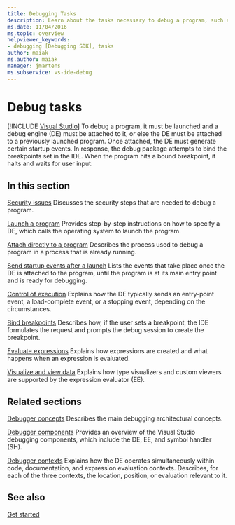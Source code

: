 ```yaml
---
title: Debugging Tasks
description: Learn about the tasks necessary to debug a program, such as attaching it to a debug engine, generating startup events, and hitting breakpoints.
ms.date: 11/04/2016
ms.topic: overview
helpviewer_keywords:
- debugging [Debugging SDK], tasks
author: maiak
ms.author: maiak
manager: jmartens
ms.subservice: vs-ide-debug
---
```

# Debug tasks

 [!INCLUDE [Visual Studio](~/includes/applies-to-version/vs-windows-only.md)]
To debug a program, it must be launched and a debug engine (DE) must be attached to it, or else the DE must be attached to a previously launched program. Once attached, the DE must generate certain startup events. In response, the debug package attempts to bind the breakpoints set in the IDE. When the program hits a bound breakpoint, it halts and waits for user input.

## In this section
 [Security issues](../../extensibility/debugger/security-issues.md)
 Discusses the security steps that are needed to debug a program.

 [Launch a program](../../extensibility/debugger/launching-a-program.md)
 Provides step-by-step instructions on how to specify a DE, which calls the operating system to launch the program.

 [Attach directly to a program](../../extensibility/debugger/attaching-directly-to-a-program.md)
 Describes the process used to debug a program in a process that is already running.

 [Send startup events after a launch](../../extensibility/debugger/sending-startup-events-after-a-launch.md)
 Lists the events that take place once the DE is attached to the program, until the program is at its main entry point and is ready for debugging.

 [Control of execution](../../extensibility/debugger/control-of-execution.md)
 Explains how the DE typically sends an entry-point event, a load-complete event, or a stopping event, depending on the circumstances.

 [Bind breakpoints](../../extensibility/debugger/binding-breakpoints.md)
 Describes how, if the user sets a breakpoint, the IDE formulates the request and prompts the debug session to create the breakpoint.

 [Evaluate expressions](../../extensibility/debugger/evaluating-expressions.md)
 Explains how expressions are created and what happens when an expression is evaluated.

 [Visualize and view data](../../extensibility/debugger/visualizing-and-viewing-data.md)
 Explains how type visualizers and custom viewers are supported by the expression evaluator (EE).

## Related sections
 [Debugger concepts](../../extensibility/debugger/debugger-concepts.md)
 Describes the main debugging architectural concepts.

 [Debugger components](../../extensibility/debugger/debugger-components.md)
 Provides an overview of the Visual Studio debugging components, which include the DE, EE, and symbol handler (SH).

 [Debugger contexts](../../extensibility/debugger/debugger-contexts.md)
 Explains how the DE operates simultaneously within code, documentation, and expression evaluation contexts. Describes, for each of the three contexts, the location, position, or evaluation relevant to it.

## See also
 [Get started](../../extensibility/debugger/getting-started-with-debugger-extensibility.md)
